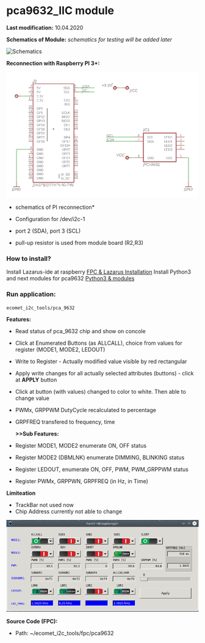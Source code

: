 # pca9632_IIC module

**Last modification:** 10.04.2020

**Schematics of Module:**
*schematics for testing will be added later*

![Schematics](Schematics.PNG)

**Reconnection with Raspberry PI 3+:**

![Interface to PI](pca9632_schema.PNG)
* schematics of PI reconnection*

* Configuration for /dev/i2c-1
* port 2 (SDA), port 3 (SCL)
* pull-up resistor is used from module board (R2,R3)

### How to install? ###

Install Lazarus-ide at raspberry [FPC & Lazarus Installation](../lazarus.md)
Install Python3 and next modules for pca9632 [Python3 & modules](../../i2c_pkg/pca9632_pkg/pca_9632_python_IIC.md)

### Run application: ###
```console
ecomet_i2c_tools/pca_9632
```

**Features:**

*  Read status of pca_9632 chip and show on concole
*  Click at Enumerated Buttons (as ALLCALL), choice from values for register (MODE1, MODE2, LEDOUT)
*  Write to Register - Actually modified value visible by red rectangular 
*  Apply write changes for all actually selected attributes (buttons) - click at **APPLY** button
*  Click at button (with values) changed to color to white. Then able to change value
* PWMx, GRPPWM DutyCycle recalculated to percentage
* GRPFREQ transfered to frequency, time

   **>>Sub Features:**

* Register MODE1, MODE2 enumerate ON, OFF status
* Register MODE2 (DBMLNK) enumerate DIMMING, BLINKING status
* Register LEDOUT, enumerate ON, OFF, PWM, PWM_GRPPWM status
* Register PWMx, GRPPWN, GRPFREQ (in Hz, in Time)

**Limiteation**

* TrackBar not used now
* Chip Address currently not able to change

![console](pca9632_console.png  "Console")

**Source Code (FPC):**
* Path: ~/ecomet_i2c_tools/fpc/pca9632